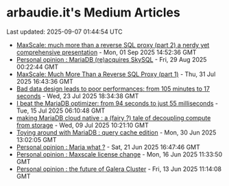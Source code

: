 # arbaudie.it's Medium Articles

Last updated: 2025-09-07 01:44:54 UTC

- [MaxScale: much more than a reverse SQL proxy (part 2)
a nerdy yet comprehensive presentation](articles/maxscale-much-more-than-a-reverse-sql-proxy-part-2-a-nerdy-yet-comprehensive-presentation.md) - Mon, 01 Sep 2025 14:52:36 GMT
- [Personal opinion : MariaDB (re)acquires SkySQL](articles/personal-opinion-mariadb-reacquires-skysql.md) - Fri, 29 Aug 2025 00:22:44 GMT
- [MaxScale: Much More Than a Reverse SQL Proxy (part 1)](articles/maxscale-much-more-than-a-reverse-sql-proxy-part-1.md) - Thu, 31 Jul 2025 16:43:36 GMT
- [Bad data design leads to poor performances: from 105 minutes to 17 seconds](articles/bad-data-design-leads-to-poor-performances-from-105-minutes-to-17-seconds.md) - Wed, 23 Jul 2025 18:34:38 GMT
- [I beat the MariaDB optimizer: from  94 seconds to just 55 milliseconds](articles/i-beat-the-mariadb-optimizer-from-94-seconds-to-just-55-milliseconds.md) - Tue, 15 Jul 2025 06:10:48 GMT
- [making MariaDB cloud native : a (fairy ?) tale of decoupling compute from storage](articles/making-mariadb-cloud-native-a-fairy-tale-of-decoupling-compute-from-storage.md) - Wed, 09 Jul 2025 10:21:10 GMT
- [Toying around with MariaDB : query cache edition](articles/toying-around-with-mariadb-query-cache-edition.md) - Mon, 30 Jun 2025 13:02:05 GMT
- [Personal opinion : Maria what ?](articles/personal-opinion-maria-what.md) - Sat, 21 Jun 2025 16:47:46 GMT
- [Personal opinion : Maxscale license change](articles/personal-opinion-maxscale-license-change.md) - Mon, 16 Jun 2025 11:33:50 GMT
- [Personal opinion : the future of Galera Cluster](articles/personal-opinion-the-future-of-galera-cluster.md) - Fri, 13 Jun 2025 11:14:08 GMT
